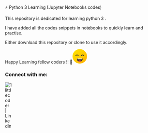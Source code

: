 ⚡ Python 3 Learning (Jupyter Notebooks codes)

This repository is dedicated for learning python 3 . 

I have added all the codes snippets in notebooks to quickly learn and practise.

Either download this repository or clone to use it accordingly.

Happy Learning fellow coders !! 👋![](2021-08-28-20-50-26.png)

### Connect with me:

[<img align="left" alt="1littlecoder | LinkedIn" width="22px" src="https://cdn.jsdelivr.net/npm/simple-icons@v3/icons/linkedin.svg" />][linkedin]

<br />

[linkedin]: https://www.linkedin.com/in/bibhu-das-2a839422/